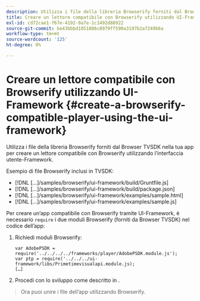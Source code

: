 ```yaml
---
description: Utilizza i file della libreria Browserify forniti dal Browser TVSDK nella tua app per creare un lettore compatibile con Browserify utilizzando l’interfaccia utente-Framework.
title: Creare un lettore compatibile con Browserify utilizzando UI-Framework
exl-id: cd72cae1-f67e-4192-9a7e-1c1492d88922
source-git-commit: be43bbbd1051886c8979ff590a3197b2a7249b6a
workflow-type: tm+mt
source-wordcount: '125'
ht-degree: 0%

---
```


# Creare un lettore compatibile con Browserify utilizzando UI-Framework {#create-a-browserify-compatible-player-using-the-ui-framework}

Utilizza i file della libreria Browserify forniti dal Browser TVSDK nella tua app per creare un lettore compatibile con Browserify utilizzando l’interfaccia utente-Framework.

Esempio di file Browserify inclusi in TVSDK:

* [!DNL [...]/samples/browserify/ui-framework/build/Gruntfile.js]
* [!DNL [...]/samples/browserify/ui-framework/build/package.json]
* [!DNL [...]/samples/browserify/ui-framework/examples/sample.html]
* [!DNL [...]/samples/browserify/ui-framework/examples/sample.js]

Per creare un’app compatibile con Browserify tramite UI-Framework, è necessario `require` i due moduli Browserify (forniti da Browser TVSDK) nel codice dell’app:

1. Richiedi moduli Browserify:

   ```
   var AdobePSDK = require('../../../../frameworks/player/AdobePSDK.module.js');  
   var ptp = require('../../../ui-framework/libs/Primetimevisualapi.module.js);  
   […]
   ```

1. Procedi con lo sviluppo come descritto in [](../../../browser-tvsdk-2.4/getting-started/c-psdk-browser-tvsdk-2.4-create-a-basic-player/t-psdk-browser-tvsdk-2.4-create-basic-player-uif.md).
>Ora puoi unire i file dell’app utilizzando Browserify.
